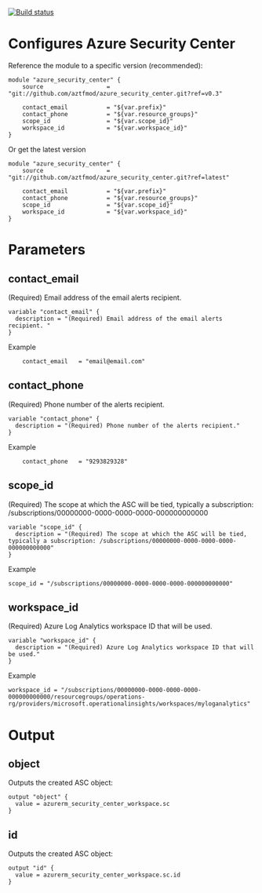 [![Build status](https://dev.azure.com/azure-terraform/Blueprints/_apis/build/status/modules/azure_security_center)](https://dev.azure.com/azure-terraform/Blueprints/_build/latest?definitionId=2)
# Configures Azure Security Center


Reference the module to a specific version (recommended):
```hcl
module "azure_security_center" {
    source                  = "git://github.com/aztfmod/azure_security_center.git?ref=v0.3"
  
    contact_email           = "${var.prefix}"
    contact_phone           = "${var.resource_groups}"
    scope_id                = "${var.scope_id}"
    workspace_id            = "${var.workspace_id}"
}
```

Or get the latest version
```hcl
module "azure_security_center" {
    source                  = "git://github.com/aztfmod/azure_security_center.git?ref=latest"
  
    contact_email           = "${var.prefix}"
    contact_phone           = "${var.resource_groups}"
    scope_id                = "${var.scope_id}"
    workspace_id            = "${var.workspace_id}"
}
```

# Parameters

## contact_email
(Required) Email address of the email alerts recipient.
```hcl
variable "contact_email" {
  description = "(Required) Email address of the email alerts recipient. "
}

```
Example
```hcl
    contact_email   = "email@email.com" 
```

## contact_phone
(Required) Phone number of the alerts recipient.
```hcl
variable "contact_phone" {
  description = "(Required) Phone number of the alerts recipient."
}
```
Example
```hcl
    contact_phone   = "9293829328"
```

## scope_id
(Required) The scope at which the ASC will be tied, typically a subscription: /subscriptions/00000000-0000-0000-0000-000000000000
```hcl
variable "scope_id" {
  description = "(Required) The scope at which the ASC will be tied, typically a subscription: /subscriptions/00000000-0000-0000-0000-000000000000"
}
```
Example
```hcl
scope_id = "/subscriptions/00000000-0000-0000-0000-000000000000"
```

## workspace_id
(Required) Azure Log Analytics workspace ID that will be used.
```hcl
variable "workspace_id" {
  description = "(Required) Azure Log Analytics workspace ID that will be used."
}
```
Example
```hcl
workspace_id = "/subscriptions/00000000-0000-0000-0000-000000000000/resourcegroups/operations-rg/providers/microsoft.operationalinsights/workspaces/myloganalytics"
```

# Output
## object
Outputs the created ASC object: 
```hcl
output "object" {
  value = azurerm_security_center_workspace.sc
}

```

## id
Outputs the created ASC object: 
```hcl
output "id" {
  value = azurerm_security_center_workspace.sc.id
}

```